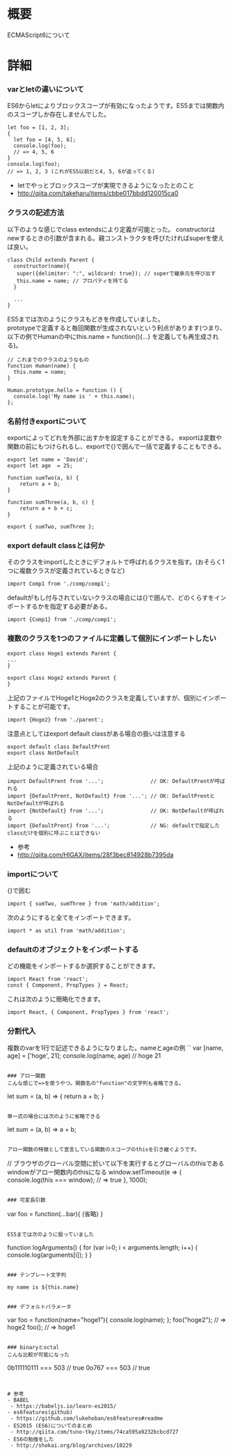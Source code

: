 # 概要
ECMAScript6について

# 詳細

### varとletの違いについて
ES6からletによりブロックスコープが有効になったようです。ES5までは関数内のスコープしか存在しませんでした。
```
let foo = [1, 2, 3];
{
  let foo = [4, 5, 6];
  console.log(foo);
  // => 4, 5, 6
}
console.log(foo);
// => 1, 2, 3 (これがES5以前だと4, 5, 6が返ってくる)
```
- letでやっとブロックスコープが実現できるようになったとのこと
 - http://qiita.com/takeharu/items/cbbe017bbdd120015ca0

### クラスの記述方法
以下のような感じでclass extendsにより定義が可能とった。
constructorはnewするときの引数が含まれる。親コンストラクタを呼びたければsuperを使えば良い。
```
class Child extends Parent {
  constructor(name){
   super({delimiter: ":", wildcard: true}); // superで継承元を呼び出す
   this.name = name; // プロパティを持てる
  }

  ...
}
```

ES5までは次のようにクラスもどきを作成していました。  
prototypeで定義すると毎回関数が生成されないという利点があります(つまり、以下の例でHumanの中にthis.name = function(){...} を定義しても再生成される)。
```
// これまでのクラスのようなもの
function Human(name) {
  this.name = name;
}
 
Human.prototype.hello = function () {
  console.log('My name is ' + this.name);
};
```

### 名前付きexportについて
exportによってどれを外部に出すかを設定することができる。 
exportは変数や関数の前にもつけられるし、exportで{}で囲んで一括で定義することもできる。
```
export let name = 'David';
export let age  = 25;

function sumTwo(a, b) {
    return a + b;
}
 
function sumThree(a, b, c) {
    return a + b + c;
}
 
export { sumTwo, sumThree };
```

### export default classとは何か
そのクラスをimportしたときにデフォルトで呼ばれるクラスを指す。(おそらく1つに複数クラスが定義されているときなど)
```
import Comp1 from './comp/comp1';
```

defaultがもし付与されていないクラスの場合には{}で囲んで、どのくらすをインポートするかを指定する必要がある。
```
import {Comp1} from './comp/comp1';
```

### 複数のクラスを1つのファイルに定義して個別にインポートしたい
```
export class Hoge1 extends Parent {
...
}

export class Hoge2 extends Parent {
}
```

上記のファイルでHoge1とHoge2のクラスを定義していますが、個別にインポートすることが可能です。
```
import {Hoge2} from './parent';
```

注意点としてはexport default classがある場合の扱いは注意する
```
export default class DefaultPrent
export class NotDefault
```

上記のように定義されている場合
```
import DefaultPrent from '...';               // OK: DefaultPrentが呼ばれる
import {DefaultPrent, NotDefault} from '...'; // OK: DefaultPrentとNotDefaultが呼ばれる
import {NotDefault} from '...';               // OK: NotDefaultが呼ばれる
import {DefaultPrent} from '...';             // NG: defaultで指定したclassだけを個別に呼ぶことはできない
```

- 参考
 - http://qiita.com/HIGAX/items/28f3bec814928b7395da

### importについて
{}で囲む
```
import { sumTwo, sumThree } from 'math/addition';
```

次のようにすると全てをインポートできます。
```
import * as util from 'math/addition';
```

### defaultのオブジェクトをインポートする
どの機能をインポートするか選択することができます。
```
import React from 'react';
const { Component, PropTypes } = React;
```

これは次のように簡略化できます。
```
import React, { Component, PropTypes } from 'react';
```


### 分割代入
複数のvarを1行で記述できるようになりました。nameとageの例
``
var [name, age] = ['hoge', 21];
console.log(name, age) // hoge 21
```

### アロー関数
こんな感じで=>を使うやつ。関数名の"function"の文字列も省略できる。
```
let sum = (a, b) => {
   return a + b;
}
```

単一式の場合には次のように省略できる
```
let sum = (a, b) => a + b;
```

アロー関数の特徴として宣言している関数のスコープのthisを引き継ぐようです。
```
// ブラウザのグローバル空間に於いて以下を実行するとグローバルのthisであるwindowがアロー関数内のthisになる
window.setTimeout(e => {
  console.log(this === window); // => true
}, 1000);
```

### 可変長引数
```
var foo = function(...bar){  (省略) }
```

ES5までは次のように扱っていました
```
function logArguments() {
    for (var i=0; i < arguments.length; i++) {
        console.log(arguments[i]);
    }
}
```

### テンプレート文字列
```
`my name is ${this.name}`
```

### デフォルトパラメータ
```
var foo = function(name="hoge1"){ console.log(name); };
foo("hoge2");   // => hoge2
foo();          // => hoge1
```

### binaryとoctal
こんな比較が可能になった
```
0b111110111 === 503 // true
0o767 === 503       // true
```


# 参考
- BABEL
 - https://babeljs.io/learn-es2015/
- es6features(github)
 - https://github.com/lukehoban/es6features#readme
- ES2015 (ES6)についてのまとめ
 - http://qiita.com/tuno-tky/items/74ca595a9232bcbcd727
- ES6の勉強をした
 - http://shokai.org/blog/archives/10229
